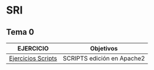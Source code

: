 # SRI
## Tema 0
| EJERCICIO | Objetivos |
| --- | --- |
| [Ejercicios Scripts](www.google.es) | SCRIPTS edición en Apache2 |

